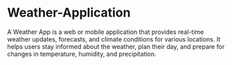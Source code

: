 # Weather-Application
A Weather App is a web or mobile application that provides real-time weather updates, forecasts, and climate conditions for various locations. It helps users stay informed about the weather, plan their day, and prepare for changes in temperature, humidity, and precipitation.
